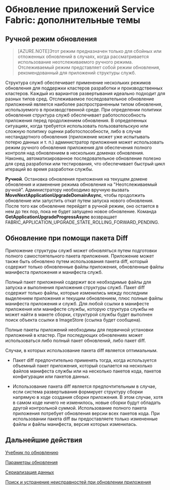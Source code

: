 <properties
   pageTitle="Обновление приложений: дополнительные темы | Microsoft Azure"
   description="В этой статье рассматриваются некоторые дополнительные темы, относящиеся к обновлению приложения структуры служб."
   services="service-fabric"
   documentationCenter=".net"
   authors="mani-ramaswamy"
   manager="timlt"
   editor=""/>

<tags
   ms.service="service-fabric"
   ms.devlang="dotnet"
   ms.topic="article"
   ms.tgt_pltfrm="NA"
   ms.workload="NA"
   ms.date="07/17/2015"
   ms.author="subramar"/>

# Обновление приложений Service Fabric: дополнительные темы

## Ручной режим обновления

> [AZURE.NOTE]Этот режим предназначен только для сбойных или отложенных обновлений в случаях, когда рассматривается использование неотслеживаемого ручного режима. Отслеживаемый режим представляет собой режим обновления, рекомендованный для приложений структуры служб.

Структура служб обеспечивает применение нескольких режимов обновления для поддержки кластеров разработки и производственных кластеров. Каждый из вариантов развертывания идеально подходит для разных типов сред. Отслеживаемое последовательное обновление приложений является наиболее распространенным типом обновления, используемого в производственной среде. При определении политики обновления структура служб обеспечивает работоспособность приложения перед продолжением обновления. В определенных ситуациях, когда требуется использовать пользовательскую или сложную политику оценки работоспособности, либо в случае нестандартного обновления (приложение может уже испытывать потерю данных и т. п.) администратор приложения может использовать режим ручного обновления приложения для обеспечения полного контроля над обновлением в нескольких доменах обновления. Наконец, автоматизированное последовательное обновление полезно для сред разработки или тестирования, что обеспечивает быстрый цикл итераций во время разработки службы.

**Ручной**. Остановка обновления приложения на текущем домене обновления и изменение режима обновления на "Неотслеживаемый ручной". Администратору необходимо вручную вызвать **MoveNextApplicationUpgradeDomainAsync**, чтобы продолжить обновление или запустить откат путем запуска нового обновления. После того как обновление перейдет в ручной режим, оно остается в нем до тех пор, пока не будет запущено новое обновление. Команда **GetApplicationUpgradeProgressAsync** возвращает FABRIC\_APPLICATION\_UPGRADE\_STATE\_ROLLING\_FORWARD\_PENDING.

## Обновление при помощи пакета Diff

Приложение структуры служб может обновляться путем подготовки полного самостоятельного пакета приложения. Приложение может также быть обновлено путем использования пакета diff, который содержит только обновленные файлы приложения, обновленные файлы манифеста приложения и манифеста служб.

Полный пакет приложений содержит все необходимые файлы для запуска и выполнения приложения структуры служб. Пакет diff содержит только файлы, которые изменились между последним выделением приложения и текущим обновлением, плюс полные файлы манифеста приложения и служб. Для любой ссылки в манифесте приложения или манифесте службы, которую структура службы не может найти в макете сборки, структурой службы будет выполнен поиск объекта ссылки в ImageStore (ссылка будет сообщена).

Полные пакеты приложений необходимы для первичной установки приложений в кластер. При последующих обновлениях может использоваться либо полный пакет обновлений, либо пакет diff.

Случаи, в которых использование пакета diff является оптимальным.

* Пакет diff предпочтительно применять тогда, когда используется объемный пакет приложения, который ссылается на несколько файлов манифеста службы или на несколько пакетов кода, пакетов конфигурации или пакетов данных.

* Использование пакета diff является предпочтительным в случае, если система развертывания формирует структуру сборки напрямую в ходе создания сборки приложения. В этом случае, хотя в самом коде ничего не изменилось, новые сборки будут обладать другой контрольной суммой. Использование полного пакета приложения потребует обновления версии всех пакетов кода. При использовании пакета diff вы предоставляете только измененные файлы и файлы манифеста, версия которых изменилась.

## Дальнейшие действия

[Учебник по обновлению](service-fabric-application-upgrade-tutorial.md)

[Параметры обновления](service-fabric-application-upgrade-parameters.md)

[Сериализация данных](service-fabric-application-upgrade-data-serialization.md)

[Поиск и устранение неисправностей при обновлении приложения](service-fabric-application-upgrade-troubleshooting.md)
 

<!---HONumber=Nov15_HO2-->